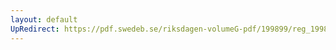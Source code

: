 ```yaml
---
layout: default
UpRedirect: https://pdf.swedeb.se/riksdagen-volumeG-pdf/199899/reg_199899/reg_199899_0397.pdf
---
```

